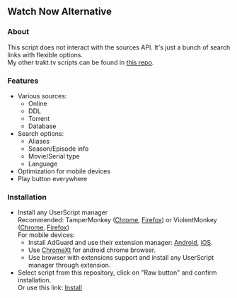 ## Watch Now Alternative
### About
This script does not interact with the sources API. It's just a bunch of search links with flexible options.   
My other trakt.tv scripts can be found in [this repo](https://github.com/sergeyhist/trakt-scripts).
### Features
+ Various sources:
  - Online
  - DDL
  - Torrent
  - Database
+ Search options:
  - Aliases
  - Season/Episode info
  - Movie/Serial type
  - Language
+ Optimization for mobile devices
+ Play button everywhere
### Installation
+ Install any UserScript manager   
Recommended: TamperMonkey ([Chrome](https://chrome.google.com/webstore/detail/tampermonkey/dhdgffkkebhmkfjojejmpbldmpobfkfo), [Firefox](https://addons.mozilla.org/en-US/firefox/addon/tampermonkey/)) or ViolentMonkey ([Chrome](https://chrome.google.com/webstore/detail/violentmonkey/jinjaccalgkegednnccohejagnlnfdag), [Firefox](https://addons.mozilla.org/en-US/firefox/addon/violentmonkey/))   
For mobile devices:    
  - Install AdGuard and use their extension manager: [Android](https://adguard.com/en/adguard-android/overview.html), [iOS](https://adguard.com/en/adguard-ios/overview.html).
  - Use [ChromeXt](https://github.com/JingMatrix/ChromeXt) for android chrome browser.   
  - Use browser with extensions support and install any UserScript manager through extension.
+ Select script from this repository, click on "Raw button" and confirm installation.   
Or use this link: [Install](https://github.com/sergeyhist/trakt-watch-now-alternative/raw/main/trakt-watch-now-next.user.js)   
